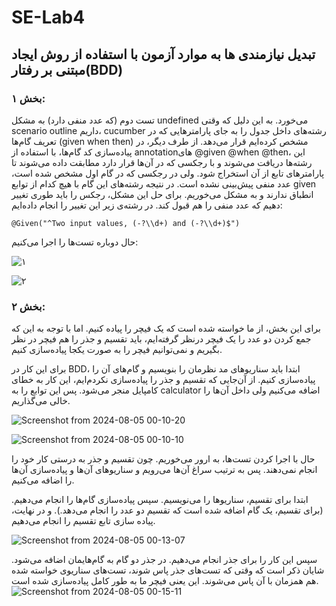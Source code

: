 # SE-Lab4

## تبدیل نیازمندی ها به موارد آزمون با استفاده از روش ایجاد مبتنی بر رفتار(BDD)
### بخش ۱:
تست دوم (که عدد منفی دارد) به مشکل undefined می‌خورد. به این دلیل که وقتی scenario outline داریم، cucumber رشته‌های داخل جدول را به جای پارامتر‌هایی که در تعریف گام‌ها (given when then) مشخص کرده‌ایم قرار می‌دهد. از طرف دیگر، در پیاده‌سازی کد گام‌ها، با استفاده از annotation‌های @given  @when @then، این رشته‌ها دریافت می‌شوند و با رجکسی که در آن‌ها قرار دارد مطابقت داده می‌شوند تا پارامتر‌های تابع از آن استخراج شود. ولی در رجکسی که در گام اول مشخص شده است، عدد منفی پیش‌بینی نشده است. در نتیجه رشته‌های این گام با هیچ کدام از توابع given انطباق ندارند و به مشکل می‌خوریم. برای حل این مشکل، رجکس را باید طوری تغییر دهیم که عدد منفی را هم قبول کند. در رشته‌ی زیر این تغییر را انجام داده‌ایم:

    @Given("^Two input values, (-?\\d+) and (-?\\d+)$")
    
حال دوباره تست‌ها را اجرا می‌کنیم:

![۱](https://github.com/user-attachments/assets/fee42429-78f2-4f1b-abb8-cacfb903fad2)

![۲](https://github.com/user-attachments/assets/5a2da369-e67b-4476-b434-a4eebbe1eafe)


### بخش ۲:

برای این بخش، از ما خواسته شده است که یک فیچر را پیاده کنیم.
اما با توجه به این که جمع کردن دو عدد را یک فیچر درنظر گرفته‌ایم،
باید تقسیم و جذر را هم فیچر در نظر بگیریم و نمی‌توانیم فیچر را به صورت یکجا پیاده‌سازی کنیم.

برای این کار در BDD، ابتدا باید سناریو‌های مد نظرمان را بنویسیم و گام‌های آن را پیاده‌سازی کنیم.
از آن‌جایی که تقسیم و جذر را پیاده‌سازی نکردم‌ایم، این کار به خطای کامپایل منجر می‌شود. 
پس این توابع را به calculator اضافه می‌کنیم ولی داخل آن‌ها را خالی می‌گذاریم.

![Screenshot from 2024-08-05 00-10-20](https://github.com/user-attachments/assets/e8e23d30-134f-4f3b-9f82-c7c221a73deb)

![Screenshot from 2024-08-05 00-10-10](https://github.com/user-attachments/assets/7fda5738-ce06-4065-8c18-348c840ef0d4)


حال با اجرا کردن تست‌ها، به ارور می‌خوریم. چون تقسیم و جذر به درستی کار خود را انجام نمی‌دهند.
پس به ترتیب سراغ آن‌ها می‌رویم و سناریو‌های آن‌ها و پیاده‌سازی آن‌ها را اضافه می‌کنیم.

ابتدا برای تقسیم، سناریو‌ها را می‌نویسیم. سپس پیاده‌سازی گام‌ها را انجام می‌دهیم.
(برای تقسیم، یک گام اضافه شده است که تقسیم دو عدد را انجام می‌دهد.).
و در نهایت، پیاده ‌سازی تابع تقسیم را انجام می‌دهیم.

![Screenshot from 2024-08-05 00-13-07](https://github.com/user-attachments/assets/c0aaf921-fbb6-4ccf-8eac-b5a2724476a6)

سپس این کار را برای جذر انجام می‌دهیم. در جذر دو گام به گام‌هایمان اضافه می‌شود.
شایان ذکر است که وقتی که تست‌های جذر پاس شوند، تست‌های سناریو‌ی خواسته شده هم همزمان با آن پاس می‌شوند.
این یعنی فیچر ما به طور کامل پیاده‌سازی شده است.
![Screenshot from 2024-08-05 00-15-11](https://github.com/user-attachments/assets/855c0900-27c0-4fe2-bb75-df48c516abce)
